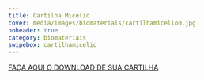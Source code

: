 ```yaml
---
title: Cartilha Micélio
cover: media/images/biomateriais/cartilhamicelio0.jpg
noheader: true
category: biomateriais
swipebox: cartilhamicelio
---
```




[FAÇA AQUI O DOWNLOAD DE SUA CARTILHA](/2019/media/images/biomateriais/cartilha_micelio.jpg)
